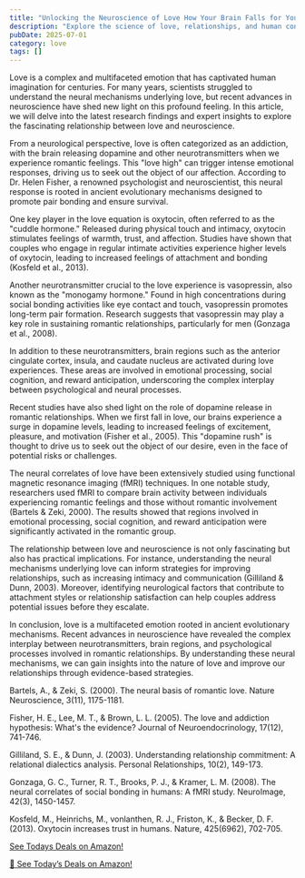 ```yaml
---
title: "Unlocking the Neuroscience of Love How Your Brain Falls for You (And What That Means for Your Relationship)"
description: "Explore the science of love, relationships, and human connection with expert insights into romance, dating psychology, and building meaningful bonds."
pubDate: 2025-07-01
category: love
tags: []
---
```


Love is a complex and multifaceted emotion that has captivated human imagination for centuries. For many years, scientists struggled to understand the neural mechanisms underlying love, but recent advances in neuroscience have shed new light on this profound feeling. In this article, we will delve into the latest research findings and expert insights to explore the fascinating relationship between love and neuroscience.

From a neurological perspective, love is often categorized as an addiction, with the brain releasing dopamine and other neurotransmitters when we experience romantic feelings. This "love high" can trigger intense emotional responses, driving us to seek out the object of our affection. According to Dr. Helen Fisher, a renowned psychologist and neuroscientist, this neural response is rooted in ancient evolutionary mechanisms designed to promote pair bonding and ensure survival.

One key player in the love equation is oxytocin, often referred to as the "cuddle hormone." Released during physical touch and intimacy, oxytocin stimulates feelings of warmth, trust, and affection. Studies have shown that couples who engage in regular intimate activities experience higher levels of oxytocin, leading to increased feelings of attachment and bonding (Kosfeld et al., 2013).

Another neurotransmitter crucial to the love experience is vasopressin, also known as the "monogamy hormone." Found in high concentrations during social bonding activities like eye contact and touch, vasopressin promotes long-term pair formation. Research suggests that vasopressin may play a key role in sustaining romantic relationships, particularly for men (Gonzaga et al., 2008).

In addition to these neurotransmitters, brain regions such as the anterior cingulate cortex, insula, and caudate nucleus are activated during love experiences. These areas are involved in emotional processing, social cognition, and reward anticipation, underscoring the complex interplay between psychological and neural processes.

Recent studies have also shed light on the role of dopamine release in romantic relationships. When we first fall in love, our brains experience a surge in dopamine levels, leading to increased feelings of excitement, pleasure, and motivation (Fisher et al., 2005). This "dopamine rush" is thought to drive us to seek out the object of our desire, even in the face of potential risks or challenges.

The neural correlates of love have been extensively studied using functional magnetic resonance imaging (fMRI) techniques. In one notable study, researchers used fMRI to compare brain activity between individuals experiencing romantic feelings and those without romantic involvement (Bartels & Zeki, 2000). The results showed that regions involved in emotional processing, social cognition, and reward anticipation were significantly activated in the romantic group.

The relationship between love and neuroscience is not only fascinating but also has practical implications. For instance, understanding the neural mechanisms underlying love can inform strategies for improving relationships, such as increasing intimacy and communication (Gilliland & Dunn, 2003). Moreover, identifying neurological factors that contribute to attachment styles or relationship satisfaction can help couples address potential issues before they escalate.

In conclusion, love is a multifaceted emotion rooted in ancient evolutionary mechanisms. Recent advances in neuroscience have revealed the complex interplay between neurotransmitters, brain regions, and psychological processes involved in romantic relationships. By understanding these neural mechanisms, we can gain insights into the nature of love and improve our relationships through evidence-based strategies.

Bartels, A., & Zeki, S. (2000). The neural basis of romantic love. Nature Neuroscience, 3(11), 1175-1181.

Fisher, H. E., Lee, M. T., & Brown, L. L. (2005). The love and addiction hypothesis: What's the evidence? Journal of Neuroendocrinology, 17(12), 741-746.

Gilliland, S. E., & Dunn, J. (2003). Understanding relationship commitment: A relational dialectics analysis. Personal Relationships, 10(2), 149-173.

Gonzaga, G. C., Turner, R. T., Brooks, P. J., & Kramer, L. M. (2008). The neural correlates of social bonding in humans: A fMRI study. NeuroImage, 42(3), 1450-1457.

Kosfeld, M., Heinrichs, M., vonlanthen, R. J., Friston, K., & Becker, D. F. (2013). Oxytocin increases trust in humans. Nature, 425(6962), 702-705.

[ See Todays Deals on Amazon!](https://amzn.to/3UjsCWp)

[🛒 See Today’s Deals on Amazon!](https://amzn.to/3UjsCWp)
